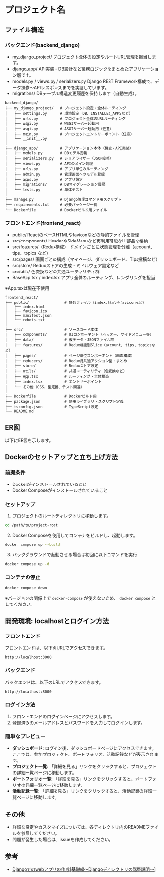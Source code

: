 # プロジェクト名

## ファイル構造

### バックエンド(backend_django)

- my_django_project/
プロジェクト全体の設定やルートURL管理を担当します。
- django_app/
API実装・DB設計など業務ロジックをまとめたアプリケーション層です。
- models.py / views.py / serializers.py
Django REST Framework構成で、データ操作〜APIレスポンスまでを実装しています。
- migrations/
DBテーブル構造変更履歴を保持します（自動生成）。

```
backend_django/
├── my_django_project/   # プロジェクト設定・全体ルーティング
│   ├── settings.py      # 環境設定（DB、INSTALLED_APPSなど）
│   ├── urls.py          # プロジェクト全体のURLルーティング
│   ├── wsgi.py          # WSGIサーバー起動用
│   ├── asgi.py          # ASGIサーバー起動用（任意）
│   ├── main.py          # プロジェクトエントリーポイント（任意）
│   └── __init__.py
│
├── django_app/          # アプリケーション本体（機能・API実装）
│   ├── models.py        # DBモデル定義
│   ├── serializers.py   # シリアライザー（JSON変換）
│   ├── views.py         # APIのメイン処理
│   ├── urls.py          # アプリ単位のルーティング
│   ├── admin.py         # 管理画面へのモデル登録
│   ├── apps.py          # アプリ設定
│   ├── migrations/      # DBマイグレーション履歴
│   └── tests.py         # 単体テスト
│
├── manage.py            # Django管理コマンド用スクリプト
├── requirements.txt     # 必要パッケージ一覧
└── Dockerfile           # Dockerビルド用ファイル
```




### フロントエンド(frontend_react)

- public/
ReactのベースHTMLやfaviconなどの静的ファイルを管理
- src/components/
HeaderやSideMenuなど再利用可能なUI部品を格納
- src/features/（Redux構成）
ドメインごとに状態管理を分離（account、tips、topics など）
- src/pages/
画面ごとの構成（マイページ、ダッシュボード、Tips投稿など）
- src/store/
Reduxストアの生成・ミドルウェア設定など
- src/utils/
色変換などの共通ユーティリティ群
- BaseApp.tsx / index.tsx
アプリ全体のルーティング、レンダリングを担当

※App.tsxは現在不使用

```
frontend_react/
├── public/                # 静的ファイル（index.htmlやfaviconなど）
│   ├── index.html
│   ├── favicon.ico
│   ├── manifest.json
│   └── robots.txt
│
├── src/                   # ソースコード本体
│   ├── components/        # UIコンポーネント（ヘッダー、サイドメニュー等）
│   ├── data/              # 仮データ・JSONファイル群
│   ├── features/          # Redux機能別Slice（account, tips, topicsなど）
│   ├── pages/             # ページ単位コンポーネント（画面構成）
│   ├── reducers/          # Redux用共通アクション型・まとめ
│   ├── store/             # Reduxストア設定
│   ├── utils/             # 共通ユーティリティ（色変換など）
│   ├── App.tsx            # ルーティング・全体構造
│   ├── index.tsx          # エントリーポイント
│   └── その他（CSS、型定義、テスト関連）
│
├── Dockerfile             # Dockerビルド用
├── package.json           # 使用ライブラリ・スクリプト定義
├── tsconfig.json          # TypeScript設定
└── README.md
```


## ER図

以下にER図を示します。


## Dockerのセットアップと立ち上げ方法

### 前提条件

- Dockerがインストールされていること
- Docker Composeがインストールされていること

### セットアップ

1. プロジェクトのルートディレクトリに移動します。

```bash
cd /path/to/project-root
```

2. Docker Composeを使用してコンテナをビルドし、起動します。

```bash
docker compose up --build
```

3. バックグラウンドで起動させる場合は初回に以下コマンドを実行

```bash
docker compose up -d
```


### コンテナの停止

```bash
docker compose down
```

※バージョンの関係上で `docker-compose` が使えないため、 `docker compose` としてください。


## 開発環境: localhostとログイン方法

### フロントエンド
フロントエンドは、以下のURLでアクセスできます。

```
http://localhost:3000
```

### バックエンド
バックエンドは、以下のURLでアクセスできます。

```
http://localhost:8000
```

### ログイン方法

1. フロントエンドのログインページにアクセスします。
2. 登録済みのメールアドレスとパスワードを入力してログインします。

### 簡単なプレビュー

- **ダッシュボード**: ログイン後、ダッシュボードページにアクセスできます。ここでは、参加プロジェクト、ポートフォリオ、活動記録などが表示されます。
- **プロジェクト一覧**: 「詳細を見る」リンクをクリックすると、プロジェクトの詳細一覧ページに移動します。
- **ポートフォリオ一覧**: 「詳細を見る」リンクをクリックすると、ポートフォリオの詳細一覧ページに移動します。
- **活動記録一覧**: 「詳細を見る」リンクをクリックすると、活動記録の詳細一覧ページに移動します。

## その他

- 詳細な設定やカスタマイズについては、各ディレクトリ内のREADMEファイルを参照してください。
- 問題が発生した場合は、issueを作成してください。


## 参考

- [Djangoでのwebアプリの作成[基礎編〜Djangoディレクトリの階層説明〜]](https://qiita.com/JavaLangRuntimeException/items/8787692aaf9b1d943205)
